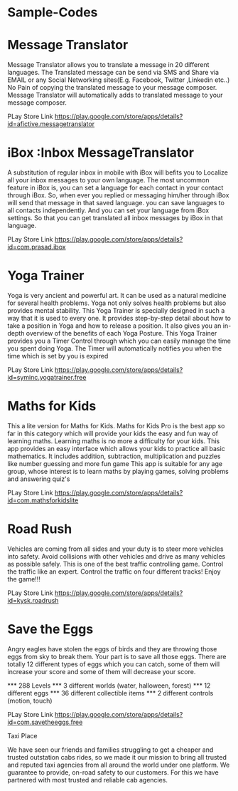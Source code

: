 # Sample-Codes

# Message Translator

Message Translator allows you to translate a message in 20 different languages.
The Translated message can be send via SMS and Share via EMAIL or any Social Networking sites(E.g. Facebook, Twitter ,Linkedin etc..)
No Pain of copying the translated message to your message composer. Message Translator will automatically adds to translated message to your message composer.

PLay Store Link
https://play.google.com/store/apps/details?id=afictive.messagetranslator

# iBox :Inbox MessageTranslator

A substitution of regular inbox in mobile with iBox will befits you to Localize all your inbox messages to your own language.
The most uncommon feature in iBox is, you can set a language for each contact in your contact through iBox. So, when ever you replied or messaging him/her through iBox will send that message in that saved language.
you can save languages to all contacts independently.
And you can set your language from iBox settings. So that you can get translated all inbox messages by iBox in that language.

PLay Store Link
https://play.google.com/store/apps/details?id=com.prasad.ibox


# Yoga Trainer

Yoga is very ancient and powerful art. It can be used as a natural medicine for several health problems. Yoga not only solves health problems but also provides mental stability.
This Yoga Trainer is specially designed in such a way that it is used to every one. It provides step-by-step detail about how to take a position in Yoga and how to release a position.
It also gives you an in-depth overview of the benefits of each Yoga Posture.
This Yoga Trainer provides you a Timer Control through which you can easily manage the time you spent doing Yoga. The Timer will automatically notifies you when the time which is set by you is expired

PLay Store Link
https://play.google.com/store/apps/details?id=syminc.yogatrainer.free

# Maths for Kids

This a lite version for Maths for Kids.
Maths for Kids Pro is the best app so far in this category which will provide your kids the easy and fun way of learning maths. Learning maths is no more a difficulty for your kids. This app provides an easy interface which allows your kids to practice all basic mathematics. It includes addition, subtraction, multiplication and puzzles like number guessing and more fun game
This app is suitable for any age group, whose interest is to learn maths by playing games, solving problems
and answering quiz's

PLay Store Link
https://play.google.com/store/apps/details?id=com.mathsforkidslite


# Road Rush

Vehicles are coming from all sides and your duty is to steer more vehicles into safety.
Avoid collisions with other vehicles and drive as many vehicles as possible safely. This is one of the best traffic controlling game. Control the traffic like an expert.
Control the traffic on four different tracks!
Enjoy the game!!!

PLay Store Link
https://play.google.com/store/apps/details?id=kysk.roadrush

# Save the Eggs

Angry eagles have stolen the eggs of birds and they are throwing those eggs from sky to break them. Your part is to save all those eggs.
There are totally 12 different types of eggs which you can catch, some of them will increase your score and some of them will decrease your score.

*** 288 Levels 
*** 3 different worlds (water, halloween, forest)
*** 12 different eggs
*** 36 different collectible items
*** 2 different controls (motion, touch)

PLay Store Link
https://play.google.com/store/apps/details?id=com.savetheeggs.free

Taxi Place

We have seen our friends and families struggling to get a cheaper and trusted outstation cabs rides, so we made it our mission to bring all trusted and reputed taxi agencies from all around the world under one platform.
We guarantee to provide, on-road safety to our customers. For this we have partnered with most trusted and reliable cab agencies.

